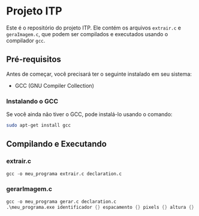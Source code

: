 # Projeto ITP

Este é o repositório do projeto ITP. Ele contém os arquivos `extrair.c` e `geraImagem.c`, que podem ser compilados e executados usando o compilador `gcc`.

## Pré-requisitos

Antes de começar, você precisará ter o seguinte instalado em seu sistema:

- GCC (GNU Compiler Collection)

### Instalando o GCC

Se você ainda não tiver o GCC, pode instalá-lo usando o comando:

```sh
sudo apt-get install gcc
```

## Compilando e Executando

### extrair.c

```s
gcc -o meu_programa extrair.c declaration.c
```

### gerarImagem.c

```s
gcc -o meu_programa gerar.c declaration.c
.\meu_programa.exe identificador {} espacamento {} pixels {} altura {} nome {}
```
